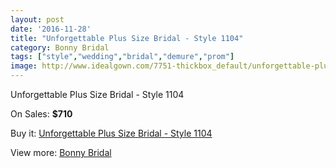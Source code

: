 ```yaml
---
layout: post
date: '2016-11-28'
title: "Unforgettable Plus Size Bridal - Style 1104"
category: Bonny Bridal
tags: ["style","wedding","bridal","demure","prom"]
image: http://www.idealgown.com/7751-thickbox_default/unforgettable-plus-size-bridal-style-1104.jpg
---
```

Unforgettable Plus Size Bridal - Style 1104

On Sales: **$710**
<a href="https://www.idealgown.com/en/bonny-bridal/3295-unforgettable-plus-size-bridal-style-1104.html"><amp-img layout="responsive" width="600" height="600" src="//www.idealgown.com/7751-thickbox_default/unforgettable-plus-size-bridal-style-1104.jpg" alt="Unforgettable Plus Size Bridal - Style 1104 0" /></a>
<a href="https://www.idealgown.com/en/bonny-bridal/3295-unforgettable-plus-size-bridal-style-1104.html"><amp-img layout="responsive" width="600" height="600" src="//www.idealgown.com/7752-thickbox_default/unforgettable-plus-size-bridal-style-1104.jpg" alt="Unforgettable Plus Size Bridal - Style 1104 1" /></a>

Buy it: [Unforgettable Plus Size Bridal - Style 1104](https://www.idealgown.com/en/bonny-bridal/3295-unforgettable-plus-size-bridal-style-1104.html "Unforgettable Plus Size Bridal - Style 1104")

View more: [Bonny Bridal](https://www.idealgown.com/en/41-bonny-bridal "Bonny Bridal")